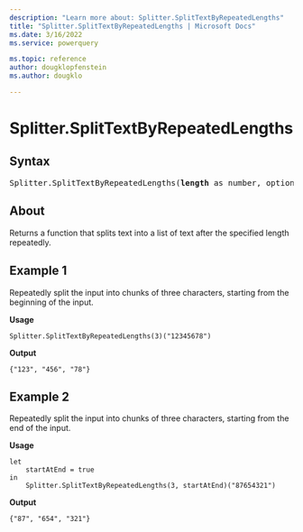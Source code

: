 ```yaml
---
description: "Learn more about: Splitter.SplitTextByRepeatedLengths"
title: "Splitter.SplitTextByRepeatedLengths | Microsoft Docs"
ms.date: 3/16/2022
ms.service: powerquery

ms.topic: reference
author: dougklopfenstein
ms.author: dougklo

---
```

# Splitter.SplitTextByRepeatedLengths

## Syntax

<pre>
Splitter.SplitTextByRepeatedLengths(<b>length</b> as number, optional <b>startAtEnd</b> as nullable logical) as function
</pre>

## About

Returns a function that splits text into a list of text after the specified length repeatedly.

## Example 1

Repeatedly split the input into chunks of three characters, starting from the beginning of the input.

**Usage**

```powerquery-m
Splitter.SplitTextByRepeatedLengths(3)("12345678")
```

**Output**

`{"123", "456", "78"}`

## Example 2

Repeatedly split the input into chunks of three characters, starting from the end of the input.

**Usage**

```powerquery-m
let
    startAtEnd = true
in
    Splitter.SplitTextByRepeatedLengths(3, startAtEnd)("87654321")
```

**Output**

`{"87", "654", "321"}`
